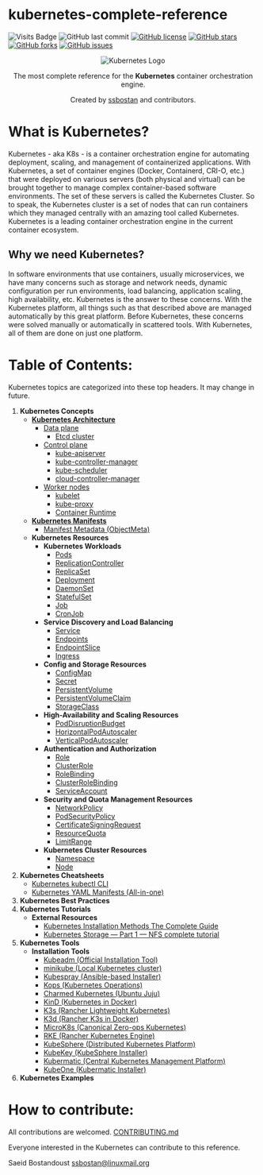 # kubernetes-complete-reference

![Visits Badge](https://badges.pufler.dev/visits/ssbostan/kubernetes-complete-reference)
![GitHub last commit](https://img.shields.io/github/last-commit/ssbostan/kubernetes-complete-reference)
[![GitHub license](https://img.shields.io/github/license/ssbostan/kubernetes-complete-reference)](https://github.com/ssbostan/kubernetes-complete-reference/blob/master/LICENSE)
[![GitHub stars](https://img.shields.io/github/stars/ssbostan/kubernetes-complete-reference)](https://github.com/ssbostan/kubernetes-complete-reference/stargazers)
[![GitHub forks](https://img.shields.io/github/forks/ssbostan/kubernetes-complete-reference)](https://github.com/ssbostan/kubernetes-complete-reference/network)
[![GitHub issues](https://img.shields.io/github/issues/ssbostan/kubernetes-complete-reference)](https://github.com/ssbostan/kubernetes-complete-reference/issues)

<p align="center">
 <img alt="Kubernetes Logo" src="https://kubernetes.io/images/kubernetes-horizontal-color.png">
</p>

<p align="center">The most complete reference for the <strong>Kubernetes</strong> container orchestration engine.</p>

<p align="center">Created by <a href="https://github.com/ssbostan">ssbostan</a> and contributors.</p>

# What is Kubernetes?

Kubernetes - aka K8s - is a container orchestration engine for automating deployment, scaling, and management of containerized applications. With Kubernetes, a set of container engines (Docker, Containerd, CRI-O, etc.) that were deployed on various servers (both physical and virtual) can be brought together to manage complex container-based software environments. The set of these servers is called the Kubernetes Cluster. So to speak, the Kubernetes cluster is a set of nodes that can run containers which they managed centrally with an amazing tool called Kubernetes. Kubernetes is a leading container orchestration engine in the current container ecosystem.

## Why we need Kubernetes?

In software environments that use containers, usually microservices, we have many concerns such as storage and network needs, dynamic configuration per run environments, load balancing, application scaling, high availability, etc. Kubernetes is the answer to these concerns. With the Kubernetes platform, all things such as that described above are managed automatically by this great platform. Before Kubernetes, these concerns were solved manually or automatically in scattered tools. With Kubernetes, all of them are done on just one platform.

# Table of Contents:

Kubernetes topics are categorized into these top headers. It may change in future.

 1. **Kubernetes Concepts**
    - [**Kubernetes Architecture**](https://github.com/ssbostan/kubernetes-complete-reference/blob/master/contents/concepts/architecture/README.md)
      - [Data plane](https://github.com/ssbostan/kubernetes-complete-reference/blob/master/contents/concepts/architecture/README.md#data-plane)
        - [Etcd cluster](https://github.com/ssbostan/kubernetes-complete-reference/blob/master/contents/concepts/architecture/README.md#data-plane)
      - [Control plane](https://github.com/ssbostan/kubernetes-complete-reference/blob/master/contents/concepts/architecture/README.md#control-plane)
        - [kube-apiserver](https://github.com/ssbostan/kubernetes-complete-reference/blob/master/contents/concepts/architecture/README.md#kube-apiserver)
        - [kube-controller-manager](https://github.com/ssbostan/kubernetes-complete-reference/blob/master/contents/concepts/architecture/README.md#kube-controller-manager)
        - [kube-scheduler](https://github.com/ssbostan/kubernetes-complete-reference/blob/master/contents/concepts/architecture/README.md#kube-scheduler)
        - [cloud-controller-manager](https://github.com/ssbostan/kubernetes-complete-reference/blob/master/contents/concepts/architecture/README.md#cloud-controller-manager)
      - [Worker nodes](https://github.com/ssbostan/kubernetes-complete-reference/blob/master/contents/concepts/architecture/README.md#worker-nodes)
        - [kubelet](https://github.com/ssbostan/kubernetes-complete-reference/blob/master/contents/concepts/architecture/README.md#kubelet)
        - [kube-proxy](https://github.com/ssbostan/kubernetes-complete-reference/blob/master/contents/concepts/architecture/README.md#kube-proxy)
        - [Container Runtime](https://github.com/ssbostan/kubernetes-complete-reference/blob/master/contents/concepts/architecture/README.md#container-runtime)
    - [**Kubernetes Manifests**](https://github.com/ssbostan/kubernetes-complete-reference/blob/master/contents/concepts/manifests/README.md)
      - [Manifest Metadata (ObjectMeta)](https://github.com/ssbostan/kubernetes-complete-reference/blob/master/contents/concepts/manifests/README.md#objectmeta)
    - **Kubernetes Resources**
      - **Kubernetes Workloads**
        - [Pods](https://github.com/ssbostan/kubernetes-complete-reference/blob/master/contents/concepts/resources/workloads/pods.md)
        - [ReplicationController](https://github.com/ssbostan/kubernetes-complete-reference/blob/master/contents/concepts/resources/workloads/replicationcontroller.md)
        - [ReplicaSet](https://github.com/ssbostan/kubernetes-complete-reference/blob/master/contents/concepts/resources/workloads/replicaset.md)
        - [Deployment](https://github.com/ssbostan/kubernetes-complete-reference/blob/master/contents/concepts/resources/workloads/deployment.md)
        - [DaemonSet](https://github.com/ssbostan/kubernetes-complete-reference/blob/master/contents/concepts/resources/workloads/daemonset.md)
        - [StatefulSet](https://github.com/ssbostan/kubernetes-complete-reference/blob/master/contents/concepts/resources/workloads/statefulset.md)
        - [Job](https://github.com/ssbostan/kubernetes-complete-reference/blob/master/contents/concepts/resources/workloads/job.md)
        - [CronJob](https://github.com/ssbostan/kubernetes-complete-reference/blob/master/contents/concepts/resources/workloads/cronjob.md)
      - **Service Discovery and Load Balancing**
        - [Service](https://github.com/ssbostan/kubernetes-complete-reference/blob/master/contents/concepts/resources/service/service.md)
        - [Endpoints](https://github.com/ssbostan/kubernetes-complete-reference/blob/master/contents/concepts/resources/service/endpoints.md)
        - [EndpointSlice](https://github.com/ssbostan/kubernetes-complete-reference/blob/master/contents/concepts/resources/service/endpointslice.md)
        - [Ingress](https://github.com/ssbostan/kubernetes-complete-reference/blob/master/contents/concepts/resources/service/ingress.md)
      - **Config and Storage Resources**
        - [ConfigMap](https://github.com/ssbostan/kubernetes-complete-reference/blob/master/contents/concepts/resources/storage/configmap.md)
        - [Secret](https://github.com/ssbostan/kubernetes-complete-reference/blob/master/contents/concepts/resources/storage/secret.md)
        - [PersistentVolume](https://github.com/ssbostan/kubernetes-complete-reference/blob/master/contents/concepts/resources/storage/persistentvolume.md)
        - [PersistentVolumeClaim](https://github.com/ssbostan/kubernetes-complete-reference/blob/master/contents/concepts/resources/storage/persistentvolumeclaim.md)
        - [StorageClass](https://github.com/ssbostan/kubernetes-complete-reference/blob/master/contents/concepts/resources/storage/storageclass.md)
      - **High-Availability and Scaling Resources**
        - [PodDisruptionBudget](https://github.com/ssbostan/kubernetes-complete-reference/blob/master/contents/concepts/resources/scaling/poddisruptionbudget.md)
        - [HorizontalPodAutoscaler](https://github.com/ssbostan/kubernetes-complete-reference/blob/master/contents/concepts/resources/scaling/horizontalpodautoscaler.md)
        - [VerticalPodAutoscaler](https://github.com/ssbostan/kubernetes-complete-reference/blob/master/contents/concepts/resources/scaling/verticalpodautoscaler.md)
      - **Authentication and Authorization**
        - [Role](https://github.com/ssbostan/kubernetes-complete-reference/blob/master/contents/concepts/resources/authz/role.md)
        - [ClusterRole](https://github.com/ssbostan/kubernetes-complete-reference/blob/master/contents/concepts/resources/authz/clusterrole.md)
        - [RoleBinding](https://github.com/ssbostan/kubernetes-complete-reference/blob/master/contents/concepts/resources/authz/rolebinding.md)
        - [ClusterRoleBinding](https://github.com/ssbostan/kubernetes-complete-reference/blob/master/contents/concepts/resources/authz/clusterrolebinding.md)
        - [ServiceAccount](https://github.com/ssbostan/kubernetes-complete-reference/blob/master/contents/concepts/resources/authz/serviceaccount.md)
      - **Security and Quota Management Resources**
        - [NetworkPolicy](https://github.com/ssbostan/kubernetes-complete-reference/blob/master/contents/concepts/resources/security/networkpolicy.md)
        - [PodSecurityPolicy](https://github.com/ssbostan/kubernetes-complete-reference/blob/master/contents/concepts/resources/security/podsecuritypolicy.md)
        - [CertificateSigningRequest](https://github.com/ssbostan/kubernetes-complete-reference/blob/master/contents/concepts/resources/security/certificatesigningrequest.md)
        - [ResourceQuota](https://github.com/ssbostan/kubernetes-complete-reference/blob/master/contents/concepts/resources/security/resourcequota.md)
        - [LimitRange](https://github.com/ssbostan/kubernetes-complete-reference/blob/master/contents/concepts/resources/security/limitrange.md)
      - **Kubernetes Cluster Resources**
        - [Namespace](https://github.com/ssbostan/kubernetes-complete-reference/blob/master/contents/concepts/resources/cluster/namespace.md)
        - [Node](https://github.com/ssbostan/kubernetes-complete-reference/blob/master/contents/concepts/resources/cluster/node.md)
 2. **Kubernetes Cheatsheets**
    - [Kubernetes kubectl CLI](https://github.com/ssbostan/kubernetes-complete-reference/blob/master/contents/cheatsheets/kubectl.md)
    - [Kubernetes YAML Manifests (All-in-one)](https://github.com/ssbostan/kubernetes-complete-reference/blob/master/contents/cheatsheets/manifests.md)
 3. **Kubernetes Best Practices**
 4. **Kubernetes Tutorials**
    - **External Resources**
      - [Kubernetes Installation Methods The Complete Guide](https://itnext.io/kubernetes-installation-methods-the-complete-guide-1036c860a2b3)
      - [Kubernetes Storage — Part 1 — NFS complete tutorial](https://itnext.io/kubernetes-storage-part-1-nfs-complete-tutorial-75e6ac2a1f77)
 5. **Kubernetes Tools**
    - **Installation Tools**
      - [Kubeadm (Official Installation Tool)](https://github.com/ssbostan/kubernetes-complete-reference/blob/master/contents/tools/installation/kubeadm.md)
      - [minikube (Local Kubernetes cluster)](https://github.com/ssbostan/kubernetes-complete-reference/blob/master/contents/tools/installation/minikube.md)
      - [Kubespray (Ansible-based Installer)](https://github.com/ssbostan/kubernetes-complete-reference/blob/master/contents/tools/installation/kubespray.md)
      - [Kops (Kubernetes Operations)](https://github.com/ssbostan/kubernetes-complete-reference/blob/master/contents/tools/installation/kops.md)
      - [Charmed Kubernetes (Ubuntu Juju)](https://github.com/ssbostan/kubernetes-complete-reference/blob/master/contents/tools/installation/charmed-kubernetes.md)
      - [KinD (Kubernetes in Docker)](https://github.com/ssbostan/kubernetes-complete-reference/blob/master/contents/tools/installation/kind.md)
      - [K3s (Rancher Lightweight Kubernetes)](https://github.com/ssbostan/kubernetes-complete-reference/blob/master/contents/tools/installation/k3s.md)
      - [K3d (Rancher K3s in Docker)](https://github.com/ssbostan/kubernetes-complete-reference/blob/master/contents/tools/installation/k3d.md)
      - [MicroK8s (Canonical Zero-ops Kubernetes)](https://github.com/ssbostan/kubernetes-complete-reference/blob/master/contents/tools/installation/microk8s.md)
      - [RKE (Rancher Kubernetes Engine)](https://github.com/ssbostan/kubernetes-complete-reference/blob/master/contents/tools/installation/rke.md)
      - [KubeSphere (Distributed Kubernetes Platform)](https://github.com/ssbostan/kubernetes-complete-reference/blob/master/contents/tools/installation/kubesphere.md)
      - [KubeKey (KubeSphere Installer)](https://github.com/ssbostan/kubernetes-complete-reference/blob/master/contents/tools/installation/kubekey.md)
      - [Kubermatic (Central Kubernetes Management Platform)](https://github.com/ssbostan/kubernetes-complete-reference/blob/master/contents/tools/installation/kubermatic.md)
      - [KubeOne (Kubermatic Installer)](https://github.com/ssbostan/kubernetes-complete-reference/blob/master/contents/tools/installation/kubeone.md)
 6. **Kubernetes Examples**

# How to contribute:

All contributions are welcomed. [CONTRIBUTING.md](https://github.com/ssbostan/kubernetes-complete-reference/blob/master/CONTRIBUTING.md)

Everyone interested in the Kubernetes can contribute to this reference.

Saeid Bostandoust <ssbostan@linuxmail.org>
